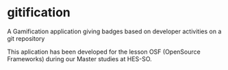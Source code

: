gitification
============

A Gamification application giving badges based on developer activities on a git repository


This aplication has been developed for the lesson OSF (OpenSource Frameworks) during our Master studies at HES-SO.
